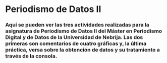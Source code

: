 <h1>Periodismo de Datos II</>
<h3>Aquí se pueden ver las tres actividades realizadas para la asignatura de Periodismo de Datos II del Máster en Periodismo Digital y de Datos de la Universidad de Nebrija. Las dos primeras son comentarios de cuatro gráficas y, la última práctica, versa sobre la obtención de datos y su tratamiento a través de la consola.</>
